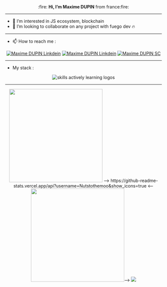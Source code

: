 <div align="center">:fire: <strong>Hi, I’m Maxime DUPIN</strong> from france:fire: </div>

-----------------

- 👀 I’m interested in JS ecosystem, blockchain
- 💞️ I’m looking to collaborate on any project with fuego dev :fire:

-----------------

- 📫 How to reach me :
<div align = "center">
<a href="https://www.linkedin.com/in/maxime-dupin-64454a148/" target="_blank" rel="nofollow"><img align="center" alt="Maxime DUPIN Linkdein" height="auto" src="https://img.shields.io/badge/LinkedIn-0077B5?style=for-the-badge&logo=linkedin&logoColor=white" /></a>     <span><a href="https://www.instagram.com/nutstothemoon/" target="_blank" rel="nofollow"><img align="center" alt="Maxime DUPIN Linkdein" height="auto" src="https://img.shields.io/badge/Instagram-E4405F?style=for-the-badge&logo=instagram&logoColor=white" /></a>     </span><span><a href="https://soundcloud.com/maximedupin/tracks" target="_blank" rel="nofollow"><img align="center" alt="Maxime DUPIN SC" height="auto" src="https://img.shields.io/badge/SoundCloud-FF3300?style=for-the-badge&logo=soundcloud&logoColor=white" /></a></span>
    
</div>

-----------------

- My stack :
    
<div align = "center">
    <img src="https://skillicons.dev/icons?i=bash,git,react,tailwind,typescript,js,express,nodejs,nextjs,mongodb,postgres" alt="skills actively learning logos"> <br> 
</div>

-----------------

<p align = "center">
  <img src = "https://github-readme-stats.vercel.app/api?username=Nutstothemoo&show_icons=true&theme=algolia&count_private=true" width = 300>
  --> 
  https://github-readme-stats.vercel.app/api?username=Nutstothemoo&show_icons=true
 <-- <img src = "https://github-readme-streak-stats.herokuapp.com?user=Nutstothemoo&theme=algolia" width = 300>-->
   <img src = ! [Statistiques de votre référentiel] https://github-readme-stats.vercel.app/api/top-langs/?username=Nutstothemoo&theme=blue-greenwidth = 300>
<!--   <img src="https://activity-graph.herokuapp.com/graph?username=Nutstothemoo&theme=react-dark" width = 600 height = 200/> -->
  
<!-- <img src = "https://github-readme-stats.vercel.app/api/top-langs/?username=Nutstothemoo&layout=default&theme=algolia" >-->
</p>
